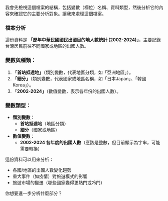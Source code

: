 我會先檢視這個檔案的結構，包括變數（欄位）名稱、資料類型，然後分析它的內容來確認它的主要分析對象。讓我來處理這個檔案。

### 檔案分析
這份資料是 **「歷年中華民國國民出國目的地人數統計 (2002-2024)」**，主要記錄台灣居民前往不同國家或地區的出國人數。

### 變數與種類：
1. **「首站抵達地」**（類別變數，代表地區分類，如「亞洲地區」）。
2. **「細分」**（類別變數，代表國家或地區名稱，如「日本Japan」、「韓國Korea」）。
3. **「2002-2024」**（數值變數，表示各年份的出國人數）。

### 變數類型：
- **類別變數**：
  - **首站抵達地**（地區分類）
  - **細分**（國家或地區）
- **數值變數**：
  - **2002-2024 各年度的出國人數**（應該是整數，但目前顯示為字串，可能需要轉換）

這份資料可以用來分析：
- 各國/地區的出國人數變化趨勢
- 重大事件（如疫情）對旅遊模式的影響
- 旅遊市場的變遷（哪些國家變得更熱門或冷門）

你想要進一步分析什麼部分？